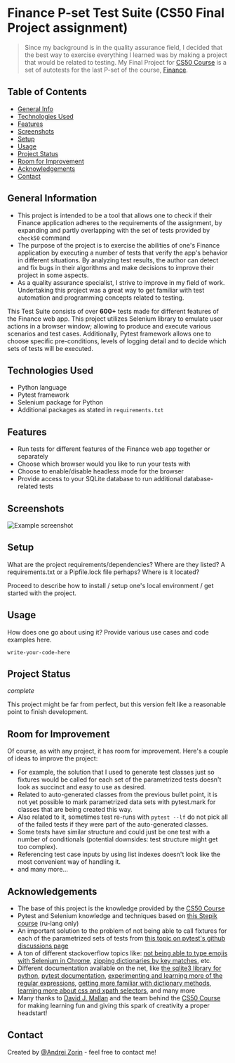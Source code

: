 # Finance P-set Test Suite (CS50 Final Project assignment)
> Since my background is in the quality assurance field, I decided that the best way to exercise everything I learned was by making a project that would be related to testing. My Final Project for [CS50 Course](https://cs50.harvard.edu/x/2023/) is a set of autotests for the last P-set of the course, [Finance](https://cs50.harvard.edu/x/2023/psets/9/finance/).


## Table of Contents
* [General Info](#general-information)
* [Technologies Used](#technologies-used)
* [Features](#features)
* [Screenshots](#screenshots)
* [Setup](#setup)
* [Usage](#usage)
* [Project Status](#project-status)
* [Room for Improvement](#room-for-improvement)
* [Acknowledgements](#acknowledgements)
* [Contact](#contact)
<!-- * [License](#license) -->


## General Information
- This project is intended to be a tool that allows one to check if their Finance application adheres to the requirements of the assignment, by expanding and partly overlapping with the set of tests provided by `check50` command
- The purpose of the project is to exercise the abilities of one's Finance application by executing a number of tests that verify the app's behavior in different situations. By analyzing test results, the author can detect and fix bugs in their algorithms and make decisions to improve their project in some aspects. 
- As a quality assurance specialist, I strive to improve in my field of work. Undertaking this project was a great way to get familiar with test automation and programming concepts related to testing. 

This Test Suite consists of over **600+** tests made for different features of the Finance web app. 
This project utilizes Selenium library to emulate user actions in a browser window; allowing to produce and execute various scenarios and test cases. Additionally, Pytest framework allows one to choose specific pre-conditions, levels of logging detail and to decide which sets of tests will be executed. 



## Technologies Used
- Python language
- Pytest framework
- Selenium package for Python
- Additional packages as stated in `requirements.txt`


## Features
- Run tests for different features of the Finance web app together or separately
- Choose which browser would you like to run your tests with
- Choose to enable/disable headless mode for the browser
- Provide access to your SQLite database to run additional database-related tests


## Screenshots
![Example screenshot](./img/screenshot.png)


## Setup
What are the project requirements/dependencies? Where are they listed? A requirements.txt or a Pipfile.lock file perhaps? Where is it located?

Proceed to describe how to install / setup one's local environment / get started with the project.


## Usage
How does one go about using it?
Provide various use cases and code examples here.

`write-your-code-here`


## Project Status
_complete_

This project might be far from perfect, but this version felt like a reasonable point to finish development.


## Room for Improvement
Of course, as with any project, it has room for improvement. Here's a couple of ideas to improve the project:

- For example, the solution that I used to generate test classes just so fixtures would be called for each set of the parametrized tests doesn't look as succinct and easy to use as desired.
- Related to auto-generated classes from the previous bullet point, it is not yet possible to mark parametrized data sets with pytest.mark for classes that are being created this way.
- Also related to it, sometimes test re-runs with `pytest --lf` do not pick all of the failed tests if they were part of the auto-generated classes.
- Some tests have similar structure and could just be one test with a number of conditionals (potential downsides: test structure might get too complex).
- Referencing test case inputs by using list indexes doesn't look like the most convenient way of handling it.
- and many more...

## Acknowledgements
- The base of this project is the knowledge provided by the [CS50 Course](https://cs50.harvard.edu/x/2023/)
- Pytest and Selenium knowledge and techniques based on [this Stepik course](https://stepik.org/course/575/promo#toc) (ru-lang only)
- An important solution to the problem of not being able to call fixtures for each of the parametrized sets of tests from [this topic on pytest's github discussions page](https://github.com/pytest-dev/pytest/discussions/11038)
- A ton of different stackoverflow topics like: [not being able to type emojis with Selenium in Chrome](https://stackoverflow.com/questions/59138825/chromedriver-only-supports-characters-in-the-bmp-error-while-sending-emoji-with), [zipping dictionaries by key matches](https://stackoverflow.com/questions/29645415/python-zip-by-key), etc.
- Different documentation available on the net, like [the sqlite3 library for python](https://docs.python.org/3/library/sqlite3.html), [pytest documentation](https://docs.pytest.org/en/7.1.x/index.html), [experimenting and learning more of the regular expressions](https://docs.python.org/3/library/re.html), [getting more familiar with dictionary methods](https://www.w3schools.com/python/python_dictionaries_methods.asp), [learning more about css and xpath selectors](https://www.w3schools.com/cssref/css_selectors.php), and many more
- Many thanks to [David J. Mallan](https://cs.harvard.edu/malan/) and the team behind the [CS50 Course](https://cs50.harvard.edu/x/2023/) for making learning fun and giving this spark of creativity a proper headstart!


## Contact
Created by [@Andrei Zorin](mailto:swordy777@gmail.com) - feel free to contact me!

<!-- MIT License -->
